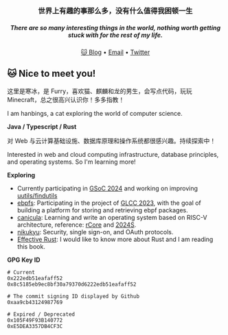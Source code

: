 <h3 align="center">世界上有趣的事那么多，没有什么值得我困顿一生</h3>
<h5 align="center">There are so many interesting things in the world, nothing worth getting stuck with for the rest of my life.</h3>

<p align="center">
  <a target="_blank" href="https://blog.hanbings.io/">🐱 Blog</a> •
  <a target="_blank" href="mailto:hanbings@hanbings.io">Email</a> •
  <a target="_blank" href="https://twitter.com/IceCatHanbings">Twitter</a>
</p>



## 🐱 Nice to meet you!

这里是寒冰，是 Furry，喜欢猫、麒麟和龙的男生，会写点代码，玩玩 Minecraft，总之很高兴认识你！多多指教！

I am hanbings, a cat exploring the world of computer science.

**Java / Typescript / Rust**

对 Web 与云计算基础设施、数据库原理和操作系统都很感兴趣。持续探索中！

Interested in web and cloud computing infrastructure, database principles, and operating systems. So I'm learning more!

**Exploring**

- Currently participating in [GSoC 2024](https://summerofcode.withgoogle.com/programs/2024/projects/Rv3xx9w2) and working on improving [uutils/findutils](https://github.com/uutils/findutils)
- [ebpfs](https://github.com/linuxkerneltravel/ebpfs): Participating in the project of [GLCC 2023](https://www.gitlink.org.cn/glcc), with the goal of building a platform for storing and retrieving ebpf packages.
- [canicula](https://github.com/hanbings/canicula): Learning and write an operating system based on RISC-V architecture, reference: [rCore](https://rcore-os.cn/rCore-Tutorial-Book-v3/index.html) and [2024S](https://learningos.cn/rCore-Tutorial-Guide-2024S).
- [nikukyu](https://github.com/hanbings/nikukyu): Security, single sign-on, and OAuth protocols.
- [Effective Rust](https://www.lurklurk.org/effective-rust/): I would like to know more about Rust and I am reading this book.

**GPG Key ID**

```shell
# Current
0x222edb51eafaff52
0x8c5185eb9ec8bf30a79370d6222edb51eafaff52

# The commit signing ID displayed by Github
0xaa9cb43124987769

# Expired / Deprecated
0x105F49F93B140772
0xE5DEA3357DB4CF3C
```

